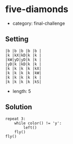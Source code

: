 # five-diamonds
- category: final-challenge

## Setting

```
|b |b |b |b |b |
|k |kX|kD|k |k |
|kW|yD|yD|k |k |
|yD|k |kD|k |k |
|k |k |k |k |kX|
|k |k |k |k |kW|
|k |k |k |k |k |
|k |k |k |k |kS|
```

- length: 5

## Solution

```
repeat 3:
    while color() != 'y':
        left()
    fly()
fly()
```
